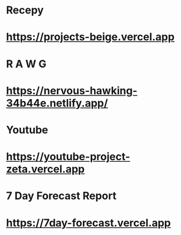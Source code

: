# Recepy

# https://projects-beige.vercel.app

# R A W G

# https://nervous-hawking-34b44e.netlify.app/

# Youtube 
# https://youtube-project-zeta.vercel.app

# 7 Day Forecast Report

# https://7day-forecast.vercel.app
